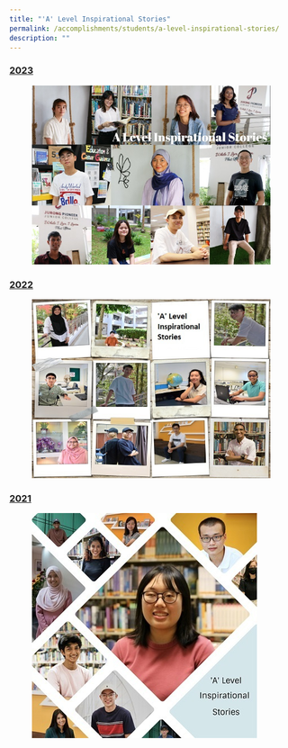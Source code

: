 ```yaml
---
title: "'A' Level Inspirational Stories"
permalink: /accomplishments/students/a-level-inspirational-stories/
description: ""
---
```

<h3><a href="/a-level-inspirational-stories/2023/overview/">2023</a></h3>

<figure>
<img src="/images/Accomplishment/2023/A Level Inspirational Stories 2023 Landing Page Collage.jpg">
</figure>

<h3><a href="/accomplishments/students/a-level-inspirational-stories/2022/overview/">2022</a></h3>
<figure>
<img src="/images/collage_ALevel%20600.jpg">
</figure>

<h3><a href="/accomplishments/students/a-level-inspirational-stories/2021/overview/">2021</a></h3>
<figure>
<img src="/images/Collage%202021.jpg">
</figure>

